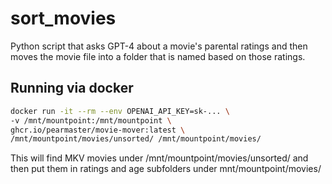 # sort_movies

Python script that asks GPT-4 about a movie's parental ratings and then moves the movie file into a folder that is named based on those ratings.

## Running via docker

```sh
docker run -it --rm --env OPENAI_API_KEY=sk-... \
-v /mnt/mountpoint:/mnt/mountpoint \
ghcr.io/pearmaster/movie-mover:latest \
/mnt/mountpoint/movies/unsorted/ /mnt/mountpoint/movies/
```

This will find MKV movies under /mnt/mountpoint/movies/unsorted/ and then put them in ratings and age subfolders under mnt/mountpoint/movies/
